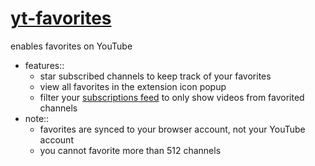 # [yt-favorites](https://chrome.google.com/webstore/detail/yt-favorites/ifcphlpmanooadagnlmafmhgjklffkih)

enables favorites on YouTube

- features::
	- star subscribed channels to keep track of your favorites
	- view all favorites in the extension icon popup
	- filter your [subscriptions feed](https://www.youtube.com/feed/subscriptions) to only show videos from favorited channels
- note::
	- favorites are synced to your browser account, not your YouTube account
	- you cannot favorite more than 512 channels
